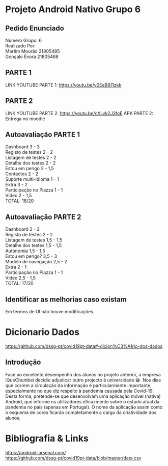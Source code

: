 # Projeto Android Nativo Grupo 6

## Pedido Enunciado

Numero Grupo: 6  
Realizado Por:  
Martim Mourão 21805485  
Gonçalo Évora 21805468  

## PARTE 1
LINK YOUTUBE PARTE 1: https://youtu.be/y0EeB97Izkk  

## PARTE 2
LINK YOUTUBE PARTE 2: https://youtu.be/cXLvk2J3foE
APK PARTE 2: Entrega no moodle

## Autoavaliação  PARTE 1
Dashboard 3 - 3  
Registo de testes 2 - 2  
Listagem de testes 2 - 2  
Detalhe dos testes 2 - 2  
Estou em perigo 2 - 1,5  
Contactos 2 - 2  
Suporte multi-idioma 1 - 1  
Extra 3 - 2  
Participação no Piazza 1 - 1  
Video 2 - 1,5  
TOTAL: 18/20  

## Autoavaliação  PARTE 2
Dashboard 2 - 2  
Registo de testes 2 - 2  
Listagem de testes 1,5 - 1,5  
Detalhe dos testes 1,5 - 1,5  
Autonomia 1,5 - 1,5  
Estou em perigo? 3,5 - 3  
Modelo de navegação 2,5 - 2  
Extra 2 - 1  
Participação no Piazza 1 - 1  
Video 2,5 - 1,5  
TOTAL: 17/20  

## Identificar as melhorias caso existam
Em termos de UI não houve modificações.

# Dicionario Dados

https://github.com/dssg-pt/covid19pt-data#-dicion%C3%A1rio-dos-dados

## Introdução
Face ao excelente desempenho dos alunos no projeto anterior, a empresa
iQueChumbei decidiu adjudicar outro projecto à universidade 😁. Nos dias que correm a
circulação da informação é particularmente importante, especialmente no que diz respeito à
pandemia causada pela Covid-19. Desta forma, pretende-se que desenvolvam uma aplicação
móvel (nativa) Android, que informe os utilizadores eficazmente sobre o estado atual da
pandemia no país (apenas em Portugal).
O nome da aplicação assim como o esquema de cores ficarão completamente a cargo
da criatividade dos alunos.

# Bibliografia & Links 

https://android-arsenal.com/  
https://github.com/dssg-pt/covid19pt-data/blob/master/data.csv


